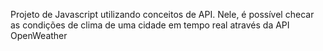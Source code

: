 Projeto de Javascript utilizando conceitos de API. Nele, é possível checar as condições de clima de uma cidade em tempo real através da API <a src="https://openweathermap.org">OpenWeather</a>

